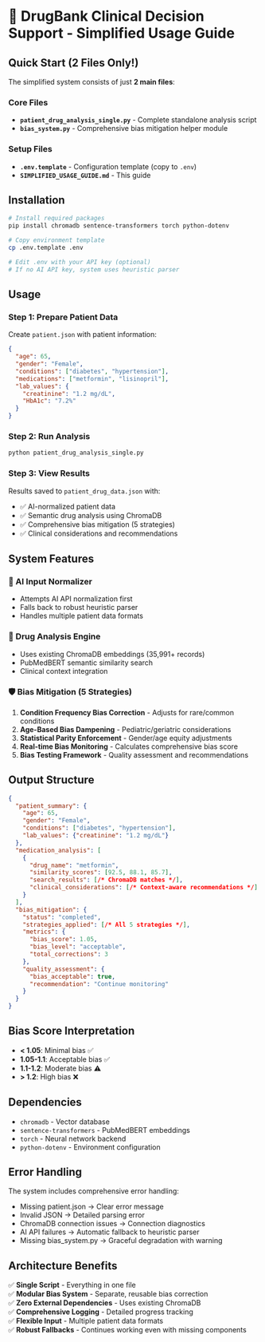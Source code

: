 # 🏥 DrugBank Clinical Decision Support - Simplified Usage Guide

## Quick Start (2 Files Only!)

The simplified system consists of just **2 main files**:

### Core Files
- **`patient_drug_analysis_single.py`** - Complete standalone analysis script
- **`bias_system.py`** - Comprehensive bias mitigation helper module

### Setup Files  
- **`.env.template`** - Configuration template (copy to `.env`)
- **`SIMPLIFIED_USAGE_GUIDE.md`** - This guide

## Installation

```bash
# Install required packages
pip install chromadb sentence-transformers torch python-dotenv

# Copy environment template
cp .env.template .env

# Edit .env with your API key (optional)
# If no AI API key, system uses heuristic parser
```

## Usage

### Step 1: Prepare Patient Data
Create `patient.json` with patient information:
```json
{
  "age": 65,
  "gender": "Female",
  "conditions": ["diabetes", "hypertension"],
  "medications": ["metformin", "lisinopril"],
  "lab_values": {
    "creatinine": "1.2 mg/dL",
    "HbA1c": "7.2%"
  }
}
```

### Step 2: Run Analysis
```bash
python patient_drug_analysis_single.py
```

### Step 3: View Results
Results saved to `patient_drug_data.json` with:
- ✅ AI-normalized patient data
- ✅ Semantic drug analysis using ChromaDB  
- ✅ Comprehensive bias mitigation (5 strategies)
- ✅ Clinical considerations and recommendations

## System Features

### 🧠 AI Input Normalizer
- Attempts AI API normalization first
- Falls back to robust heuristic parser
- Handles multiple patient data formats

### 💊 Drug Analysis Engine
- Uses existing ChromaDB embeddings (35,991+ records)
- PubMedBERT semantic similarity search
- Clinical context integration

### 🛡️ Bias Mitigation (5 Strategies)
1. **Condition Frequency Bias Correction** - Adjusts for rare/common conditions
2. **Age-Based Bias Dampening** - Pediatric/geriatric considerations  
3. **Statistical Parity Enforcement** - Gender/age equity adjustments
4. **Real-time Bias Monitoring** - Calculates comprehensive bias score
5. **Bias Testing Framework** - Quality assessment and recommendations

## Output Structure

```json
{
  "patient_summary": {
    "age": 65,
    "gender": "Female", 
    "conditions": ["diabetes", "hypertension"],
    "lab_values": {"creatinine": "1.2 mg/dL"}
  },
  "medication_analysis": [
    {
      "drug_name": "metformin",
      "similarity_scores": [92.5, 88.1, 85.7],
      "search_results": [/* ChromaDB matches */],
      "clinical_considerations": [/* Context-aware recommendations */]
    }
  ],
  "bias_mitigation": {
    "status": "completed",
    "strategies_applied": [/* All 5 strategies */],
    "metrics": {
      "bias_score": 1.05,
      "bias_level": "acceptable",
      "total_corrections": 3
    },
    "quality_assessment": {
      "bias_acceptable": true,
      "recommendation": "Continue monitoring"
    }
  }
}
```

## Bias Score Interpretation

- **< 1.05**: Minimal bias ✅
- **1.05-1.1**: Acceptable bias ✅
- **1.1-1.2**: Moderate bias ⚠️
- **> 1.2**: High bias ❌

## Dependencies

- `chromadb` - Vector database
- `sentence-transformers` - PubMedBERT embeddings
- `torch` - Neural network backend
- `python-dotenv` - Environment configuration

## Error Handling

The system includes comprehensive error handling:
- Missing patient.json → Clear error message
- Invalid JSON → Detailed parsing error
- ChromaDB connection issues → Connection diagnostics  
- AI API failures → Automatic fallback to heuristic parser
- Missing bias_system.py → Graceful degradation with warning

## Architecture Benefits

✅ **Single Script** - Everything in one file  
✅ **Modular Bias System** - Separate, reusable bias correction  
✅ **Zero External Dependencies** - Uses existing ChromaDB  
✅ **Comprehensive Logging** - Detailed progress tracking  
✅ **Flexible Input** - Multiple patient data formats  
✅ **Robust Fallbacks** - Continues working even with missing components